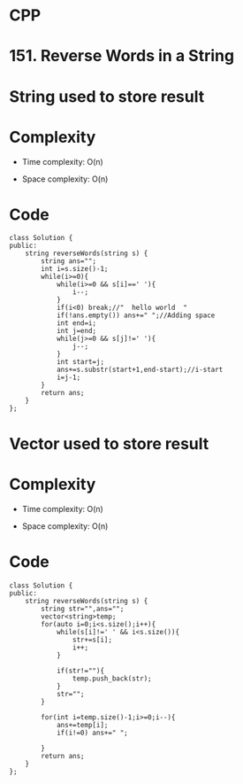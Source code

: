 # CPP
<!-- Describe your first thoughts on how to solve this problem. -->
# 151. Reverse Words in a String

# String used to store result
<!-- Describe your approach to solving the problem. -->

# Complexity
- Time complexity: O(n)
<!-- Add your time complexity here, e.g. $$O(n)$$ -->

- Space complexity: O(n)
<!-- Add your space complexity here, e.g. $$O(n)$$ -->

# Code
```
class Solution {
public:
    string reverseWords(string s) {
        string ans="";
        int i=s.size()-1;
        while(i>=0){
            while(i>=0 && s[i]==' '){
                i--;
            }
            if(i<0) break;//"  hello world  "
            if(!ans.empty()) ans+=" ";//Adding space 
            int end=i;
            int j=end;
            while(j>=0 && s[j]!=' '){
                j--;
            }
            int start=j;
            ans+=s.substr(start+1,end-start);//i-start
            i=j-1;
        }
        return ans;
    }
};
```
# Vector used to store result
# Complexity
- Time complexity: O(n)
<!-- Add your time complexity here, e.g. $$O(n)$$ -->

- Space complexity: O(n)
<!-- Add your space complexity here, e.g. $$O(n)$$ -->

# Code
```
class Solution {
public:
    string reverseWords(string s) {
        string str="",ans="";
        vector<string>temp;
        for(auto i=0;i<s.size();i++){
            while(s[i]!=' ' && i<s.size()){
                str+=s[i];
                i++;
            }

            if(str!=""){
                temp.push_back(str);
            }
            str="";
        }

        for(int i=temp.size()-1;i>=0;i--){
            ans+=temp[i];
            if(i!=0) ans+=" ";

        }
        return ans;
    }
};
```
